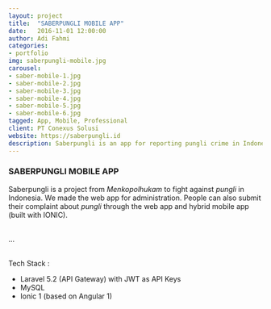 ```yaml
---
layout: project
title:  "SABERPUNGLI MOBILE APP"
date:   2016-11-01 12:00:00
author: Adi Fahmi
categories:
- portfolio
img: saberpungli-mobile.jpg
carousel:
- saber-mobile-1.jpg
- saber-mobile-2.jpg
- saber-mobile-3.jpg
- saber-mobile-4.jpg
- saber-mobile-5.jpg
- saber-mobile-6.jpg
tagged: App, Mobile, Professional
client: PT Conexus Solusi
website: https://saberpungli.id
description: Saberpungli is an app for reporting pungli crime in Indonesia
---
```

<h3>SABERPUNGLI MOBILE APP</h3>

<p>Saberpungli is a project from <em>Menkopolhukam</em> to fight against <em>pungli</em> in Indonesia. We made the web app for administration. People can also submit their complaint about&nbsp;<em>pungli</em> through the web app and hybrid mobile app (built with IONIC).<br><br>
  
<p>...</p>

<p><br /> Tech Stack :</p>
<ul>
    <li>Laravel 5.2 (API Gateway) with JWT as API Keys</li>
    <li>MySQL</li>
    <li>Ionic 1 (based on Angular 1)</li>
</ul>
